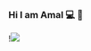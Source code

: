 
### Hi I am Amal 💻 👋


!<img src="https://www.canva.com/design/DAEX1qEhl8E/rtKbuhT-pPKNTrf2orhrRw/view?utm_content=DAEX1qEhl8E&utm_campaign=designshare&utm_medium=link&utm_source=viewer">


